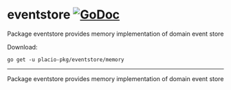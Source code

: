 # eventstore [![GoDoc](https://godoc.org/placio-pkg/eventstore/memory?status.svg)](https://godoc.org/placio-pkg/eventstore/memory)

Package eventstore provides memory implementation of domain event store

Download:

```shell
go get -u placio-pkg/eventstore/memory
```

---

Package eventstore provides memory implementation of domain event store
